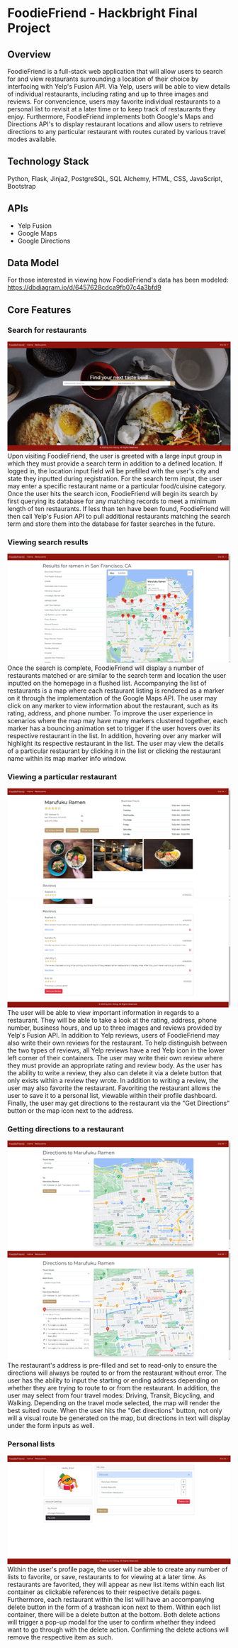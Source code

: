 # FoodieFriend - Hackbright Final Project

## Overview
FoodieFriend is a full-stack web application that will allow users to search for and view restaurants surrounding a location of their choice by interfacing with Yelp's Fusion API. Via Yelp, users will be able to view details of individual restaurants, including rating and up to three images and reviews. For convencience, users may favorite individual restaurants to a personal list to revisit at a later time or to keep track of restaurants they enjoy. Furthermore, FoodieFriend implements both Google's Maps and Directions API's to display restaurant locations and allow users to retrieve directions to any particular restaurant with routes curated by various travel modes available.

## Technology Stack
Python, Flask, Jinja2, PostgreSQL, SQL Alchemy, HTML, CSS, JavaScript, Bootstrap

## APIs
- Yelp Fusion
- Google Maps
- Google Directions

## Data Model
For those interested in viewing how FoodieFriend's data has been modeled: https://dbdiagram.io/d/6457628cdca9fb07c4a3bfd9

## Core Features

### Search for restaurants
![homepage](https://github.com/ericlwong/foodie-friend/blob/main/static/images/screenshots/homepage-screen.png "Homepage")
Upon visiting FoodieFriend, the user is greeted with a large input group in which they must provide a search term in addition to a defined location. If logged in, the location input field will be prefilled with the user's city and state they inputted during registration. For the search term input, the user may enter a specific restaurant name or a particular food/cuisine category. Once the user hits the search icon, FoodieFriend will begin its search by first querying its database for any matching records to meet a minimum length of ten restaurants. If less than ten have been found, FoodieFriend will then call Yelp's Fusion API to pull additional restaurants matching the search term and store them into the database for faster searches in the future.

### Viewing search results
![search-page](https://github.com/ericlwong/foodie-friend/blob/main/static/images/screenshots/searched-restaurants-screen.png "Search Results")
Once the search is complete, FoodieFriend will display a number of restaurants matched or are similar to the search term and location the user inputted on the homepage in a flushed list. Accompanying the list of restaurants is a map where each restaurant listing is rendered as a marker on it through the implementation of the Google Maps API. The user may click on any marker to view information about the restaurant, such as its rating, address, and phone number. To improve the user experience in scenarios where the map may have many markers clustered together, each marker has a bouncing animation set to trigger if the user hovers over its respective restaurant in the list. In addition, hovering over any marker will highlight its respective restaurant in the list. The user may view the details of a particular restaurant by clicking it in the list or clicking the restaurant name within its map marker info window.

### Viewing a particular restaurant
![view-restaurant-1](https://github.com/ericlwong/foodie-friend/blob/main/static/images/screenshots/view-restaurant-screen-1.png "View Restaurant-1")
![view-restaurant-2](https://github.com/ericlwong/foodie-friend/blob/main/static/images/screenshots/view-restaurant-screen-2.png "View Restaurant-2")
The user will be able to view important information in regards to a restaurant. They will be able to take a look at the rating, address, phone number, business hours, and up to three images and reviews provided by Yelp's Fusion API. In addition to Yelp reviews, users of FoodieFriend may also write their own reviews for the restaurant. To help distinguish between the two types of reviews, all Yelp reviews have a red Yelp icon in the lower left corner of their containers. The user may write their own review where they must provide an appropriate rating and review body. As the user has the ability to write a review, they also can delete it via a delete button that only exists within a review they wrote. In addition to writing a review, the user may also favorite the restaurant. Favoriting the restaurant allows the user to save it to a personal list, viewable within their profile dashboard. Finally, the user may get directions to the restaurant via the "Get Directions" button or the map icon next to the address.

### Getting directions to a restaurant
![directions-1](https://github.com/ericlwong/foodie-friend/blob/main/static/images/screenshots/directions-screen-1.png "Get Directions-1")
![directions-2](https://github.com/ericlwong/foodie-friend/blob/main/static/images/screenshots/directions-screen-2.png "Get Directions-2")
The restaurant's address is pre-filled and set to read-only to ensure the directions will always be routed to or from the restaurant without error. The user has the ability to input the starting or ending address depending on whether they are trying to route to or from the restaurant. In addition, the user may select from four travel modes: Driving, Transit, Bicycling, and Walking. Depending on the travel mode selected, the map will render the best suited route. When the user hits the "Get directions" button, not only will a visual route be generated on the map, but directions in text will display under the form inputs as well.

### Personal lists
![personal-lists](https://github.com/ericlwong/foodie-friend/blob/main/static/images/screenshots/personal-lists-screen.png "Personal Lists")
Within the user's profile page, the user will be able to create any number of lists to favorite, or save, restaurants to for viewing at a later time. As restaurants are favorited, they will appear as new list items within each list container as clickable references to their respective details pages. Furthermore, each restaurant within the list will have an accompanying delete button in the form of a trashcan icon next to them. Within each list container, there will be a delete button at the bottom. Both delete actions will trigger a pop-up modal for the user to confirm whether they indeed want to go through with the delete action. Confirming the delete actions will remove the respective item as such.